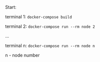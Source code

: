 Start:

terminal 1:
`docker-compose build`

terminal 2:
`docker-compose run --rm node 2`

...

terminal n:
`docker-compose run --rm node n`

n - node number